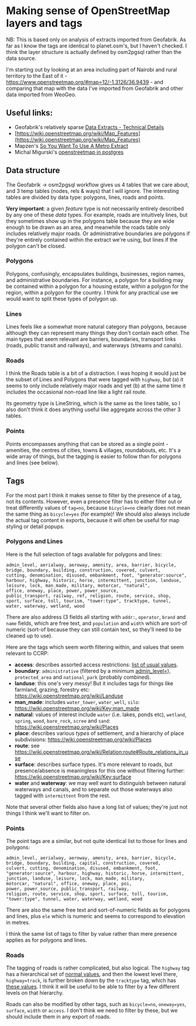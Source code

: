 # Making sense of OpenStreetMap layers and tags

NB: This is based only on analysis of extracts imported from Geofabrik. As far as I know the tags are identical to planet.osm's, but I haven't checked. I think the layer structure is actually defined by osm2pgsql rather than the data source.

I'm starting out by looking at an area including part of Nairobi and rural territory to the East of it - https://www.openstreetmap.org/#map=12/-1.3126/36.9439 - and comparing that map with the data I've imported from Geofabrik and other data imported from WeoGeo.

## Useful links:

* Geofabrik's relatively sparse [Data Extracts - Technical Details](http://download.geofabrik.de/technical.html)
* [https://wiki.openstreetmap.org/wiki/Map_Features](https://wiki.openstreetmap.org/wiki/Map_Features)
* Mapzen's [So You Want To Use A Metro Extract](https://mapzen.com/blog/metro-extracts-101)
* Michal Migurski's [openstreetmap in postgres](http://mike.teczno.com/notes/osm-and-postgres.html)

## Data structure

The Geofabrik -> osm2pgsql workflow gives us 4 tables that we care about, and 3 temp tables (nodes, rels & ways) that I will ignore. The interesting tables are divided by data type: polygons, lines, roads and points.

**Very important**: a given *feature* type is not necessarily entirely described by any one of these *data* types.  For example, roads are intuitively lines, but they sometimes show up in the polygons table because they are wide enough to be drawn as an area, and meanwhile the roads table only includes relatively major roads.  Or administrative boundaries are polygons if they're entirely contained within the extract we're using, but lines if the polygon can't be closed.

### Polygons

Polygons, confusingly, encapsulates buildings, businesses, region names, and administrative boundaries.  For instance, a polygon for a building may be contained within a polygon for a housing estate, within a polygon for the region, within a polygon for the country.  I think for any practical use we would want to split these types of polygon up.

### Lines

Lines feels like a somewhat more natural category than polygons, because although they can represent many things they don't contain each other.  The main types that seem relevant are barriers, boundaries, transport links (roads, public transit and railways), and waterways (streams and canals).

### Roads

I think the Roads table is a bit of a distraction. I was hoping it would just be the subset of Lines and Polygons that were tagged with `highway`, but (a) it seems to only include relatively major roads and yet (b) at the same time it includes the occasional non-road line like a light rail route.

Its geometry type is LineString, which is the same as the lines table, so I also don't think it does anything useful like aggregate across the other 3 tables.

### Points

Points encompasses anything that can be stored as a single point - amenities, the centres of cities, towns & villages, roundabouts, etc. It's a wide array of things, but the tagging is easier to follow than for polygons and lines (see below).

## Tags

For the most part I think it makes sense to filter by the presence of a tag, not its contents.  However, even a presence filter has to either filter out or treat differently values of `tag=no`, because `bicycle=no` clearly does not mean the same thing as `bicycle=yes` (for example)! We should also always include the actual tag content in exports, because it will often be useful for map styling or detail popups.

### Polygons and Lines

Here is the full selection of tags available for polygons and lines:

```
admin_level, aerialway, aeroway, amenity, area, barrier, bicycle, 
bridge, boundary, building, construction, covered, culvert, 
cutting, denomination, disused, embankment, foot, "generator:source", 
harbour, highway, historic, horse, intermittent, junction, landuse, 
leisure, lock, man_made, military, motorcar, "natural", 
office, oneway, place, power, power_source, 
public_transport, railway, ref, religion, route, service, shop, 
sport, surface, toll, tourism, "tower:type", tracktype, tunnel, 
water, waterway, wetland, wood
```

There are also address (3 fields all starting with `addr:`, `operator`, `brand` and `name` fields, which are free text, and `population` and `width` which are sort-of numeric (sort-of because they can still contain text, so they'll need to be cleaned up to use).

Here are the tags which seem worth filtering within, and values that seem relevant to CCRP:

* **access**: describes assorted access restrictions: [list of usual values](https://wiki.openstreetmap.org/wiki/Key:access#Values).
* **boundary**:	`administrative` (filtered by a minimum [admin_level=](https://wiki.openstreetmap.org/wiki/Tag:boundary%3Dadministrative#admin_level)), `protected_area` and `national_park` (probably combined).
* **landuse**: this one's very messy! But it includes tags for things like farmland, grazing, forestry etc: https://wiki.openstreetmap.org/wiki/Landuse
* **man_made**: includes `water_tower`, `water_well`, `silo`: https://wiki.openstreetmap.org/wiki/Key:man_made
* **natural**: values of interest include `water` (i.e. lakes, ponds etc), `wetland`, `spring`, `wood`, `bare_rock`, `scree` and `sand`: https://wiki.openstreetmap.org/wiki/Places
* **place**: describes various *types* of settlement, and a hierarchy of place subdivisions: https://wiki.openstreetmap.org/wiki/Places
* **route**: see https://wiki.openstreetmap.org/wiki/Relation:route#Route_relations_in_use
* **surface**: describes surface types. It's more relevant to roads, but presence/absence is meaningless for this one without filtering further: https://wiki.openstreetmap.org/wiki/Key:surface
* **water** and **waterway**: we may well want to distinguish between natural waterways and canals, and to separate out those waterways also tagged with `intermittent` from the rest.

Note that several other fields also have a long list of values; they're just not things I think we'll want to filter on.

### Points

The point tags are a similar, but not quite identical list to those for lines and polygons:

```
admin_level, aerialway, aeroway, amenity, area, barrier, bicycle, 
bridge, boundary, building, capital, construction, covered, 
culvert, cutting, denomination, disused, embankment, foot, 
"generator:source", harbour, highway, historic, horse, intermittent, 
junction, landuse, leisure, lock, man_made, military, 
motorcar, "natural", office, oneway, place, poi, 
power, power_source, public_transport, railway, 
religion, route, service, shop, sport, surface, toll, tourism, 
"tower:type", tunnel, water, waterway, wetland, wood
```

There are also the same free text and sort-of-numeric fields as for polygons and lines, plus `ele` which is numeric and seems to correspond to elevation in metres.

I think the same list of tags to filter by value rather than mere presence applies as for polygons and lines.

### Roads

The tagging of roads is rather complicated, but also logical.  The `highway` tag has a hierarchical set of [normal values](https://wiki.openstreetmap.org/wiki/Highways), and then the lowest level there, `highway=track`, is further broken down by the `tracktype` tag, which has [these values](https://wiki.openstreetmap.org/wiki/Key:tracktype).  I think it will be useful to be able to filter by a few different levels on that hierarchy.

Roads can also be modified by other tags, such as `bicycle=no`, `oneway=yes`, `surface`, `width` or `access`. I don't think we need to filter by these, but we should include them in any export of roads.




